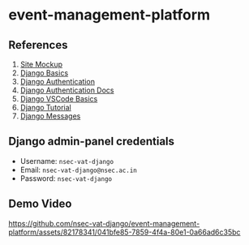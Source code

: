 # event-management-platform

## References

1. [Site Mockup](https://projectbook.code.brettchalupa.com/web-apps/event-platform.html)
2. [Django Basics](https://youtu.be/nGIg40xs9e4?si=sDYn5vgywH9Fb4Tr)
3. [Django Authentication](https://www.youtube.com/watch?v=YMPhYQxnE-0)
4. [Django Authentication Docs](https://docs.djangoproject.com/en/5.0/topics/auth/default/)
5. [Django VSCode Basics](https://code.visualstudio.com/docs/python/tutorial-django)
6. [Django Tutorial](https://docs.djangoproject.com/en/5.0/intro/tutorial01/)
7. [Django Messages](https://docs.djangoproject.com/en/5.0/ref/contrib/messages/)

## Django admin-panel credentials

- Username: `nsec-vat-django`
- Email: `nsec-vat-django@nsec.ac.in`
- Password: `nsec-vat-django`

## Demo Video
https://github.com/nsec-vat-django/event-management-platform/assets/82178341/041bfe85-7859-4f4a-80e1-0a66ad6c35bc
